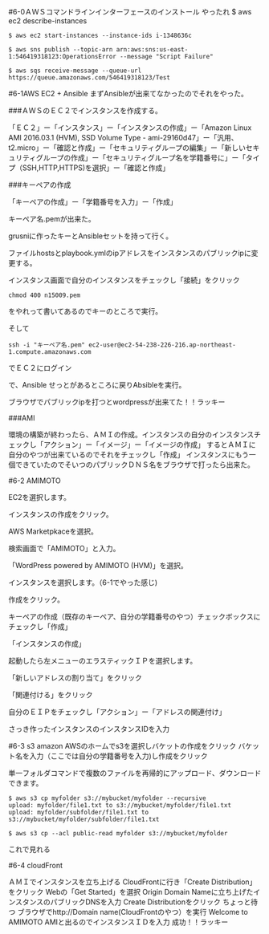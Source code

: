 #6-0ＡＷＳコマンドラインインターフェースのインストール
やったれ
    $ aws ec2 describe-instances

    $ aws ec2 start-instances --instance-ids i-1348636c

    $ aws sns publish --topic-arn arn:aws:sns:us-east-1:546419318123:OperationsError --message "Script Failure"

    $ aws sqs receive-message --queue-url https://queue.amazonaws.com/546419318123/Test


#6-1AWS EC2 + Ansible
まずAnsibleが出来てなかったのでそれをやった。


###ＡＷＳのＥＣ２でインスタンスを作成する。


「ＥＣ２」ー「インスタンス」ー「インスタンスの作成」ー「Amazon Linux AMI 2016.03.1 (HVM), SSD Volume Type - ami-29160d47」ー「汎用、t2.micro」ー「確認と作成」ー「セキュリティグループの編集」ー「新しいセキュリティグループの作成」ー「セキュリティグループ名を学籍番号に」ー「タイプ（SSH,HTTP,HTTPS)を選択」ー「確認と作成」


###キーペアの作成



「キーペアの作成」ー「学籍番号を入力」ー「作成」

キーペア名.pemが出来た。

grusniに作ったキーとAnsibleセットを持って行く。

ファイルhostsとplaybook.ymlのipアドレスをインスタンスのパブリックipに変更する。

インスタンス画面で自分のインスタンスをチェックし「接続」をクリック

    chmod 400 n15009.pem

をやれって書いてあるのでキーのところで実行。

そして

    ssh -i "キーペア名.pem" ec2-user@ec2-54-238-226-216.ap-northeast-1.compute.amazonaws.com

でＥＣ２にログイン

で、Ansible せっとがあるところに戻りAbsibleを実行。

ブラウザでパブリックipを打つとwordpressが出来てた！！ラッキー


###AMI

環境の構築が終わったら、ＡＭＩの作成。インスタンスの自分のインスタンスチェックし「アクション」ー「イメージ」ー「イメージの作成」
するとＡＭＩに自分のやつが出来ているのでそれをチェックし「作成」
インスタンスにもう一個できていたのでそいつのパブリックＤＮＳ名をブラウザで打ったら出来た。

#6-2 AMIMOTO

EC2を選択します。

インスタンスの作成をクリック。

AWS Marketpkaceを選択。

検索画面で「AMIMOTO」と入力。

「WordPress powered by AMIMOTO (HVM)」を選択。

インスタンスを選択します。（6-1でやった感じ)

作成をクリック。

キーペアの作成（既存のキーペア、自分の学籍番号のやつ）チェックボックスにチェックし「作成」

「インスタンスの作成」

起動したら左メニューのエラスティックＩＰを選択します。

「新しいアドレスの割り当て」をクリック

「関連付ける」をクリック

自分のＥＩＰをチェックし「アクション」ー「アドレスの関連付け」

さっき作ったインスタンスのインスタンスIDを入力



#6-3 s3
amazon AWSのホームでs3を選択しバケットの作成をクリック
バケット名を入力（ここでは自分の学籍番号を入力)し作成をクリック

単一フォルダコマンドで複数のファイルを再帰的にアップロード、ダウンロードできます。

    $ aws s3 cp myfolder s3://mybucket/myfolder --recursive
    upload: myfolder/file1.txt to s3://mybucket/myfolder/file1.txt
    upload: myfolder/subfolder/file1.txt to s3://mybucket/myfolder/subfolder/file1.txt

    $ aws s3 cp --acl public-read myfolder s3://mybucket/myfolder
    

これで見れる

#6-4 cloudFront

ＡＭＩでインスタンスを立ち上げる
CloudFrontに行き「Create Distribution」をクリック
Webの「Get Started」を選択
Origin Domain Nameに立ち上げたインスタンスのパブリックDNSを入力
Create Distributionをクリック
ちょっと待つ
ブラウザでhttp://Domain name(CloudFrontのやつ）を実行
Welcome to AMIMOTO AMIと出るのでインスタンスＩＤを入力
成功！！ラッキー

